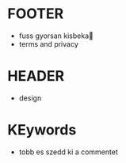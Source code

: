 # FOOTER

- fuss gyorsan kisbeka🤪
- terms and privacy

# HEADER

- design

# KEywords

- tobb es szedd ki a commentet
